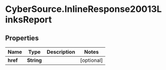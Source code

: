 # CyberSource.InlineResponse20013LinksReport

## Properties
Name | Type | Description | Notes
------------ | ------------- | ------------- | -------------
**href** | **String** |  | [optional] 


